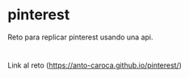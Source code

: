 # pinterest
Reto para replicar pinterest usando una api. 
#
Link al reto (https://anto-caroca.github.io/pinterest/)
